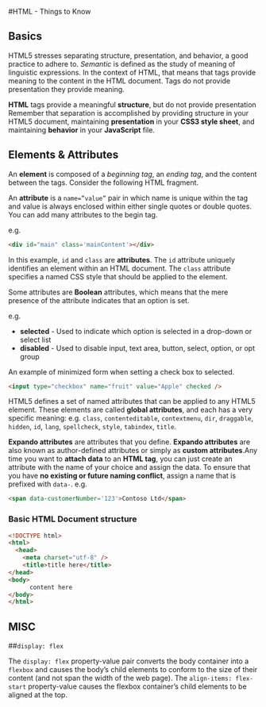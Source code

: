 #HTML - Things to Know

## Basics 

HTML5 stresses separating structure, presentation, and behavior, a good practice to adhere to. *Semantic* is defined as the study of meaning of linguistic expressions. In the context of HTML, that means that tags provide meaning to the content in the HTML document. Tags do not provide presentation they provide meaning.

**HTML** tags provide a meaningful **structure**, but do not provide presentation Remember that separation is accomplished by providing structure in your HTML5 document, maintaining **presentation** in your **CSS3 style sheet**, and maintaining **behavior** in your **JavaScript** file.

## Elements & Attributes

An **element** is composed of a *beginning tag*, an *ending tag*, and the content between the tags. Consider the following HTML fragment.

An **attribute** is a `name=”value”` pair in which name is unique within the tag and value is always enclosed within either single quotes or double quotes. You can add many attributes to the begin tag.

e.g.

```html
<div id="main" class='mainContent'></div>
```

In this example, `id` and `class` are **attributes**. The `id` attribute uniquely identifies an element within an HTML document. The `class` attribute specifies a named CSS style that should be applied to the element.

Some attributes are **Boolean** attributes, which means that the mere presence of the attribute indicates that an option is set.

e.g.

+ **selected** - Used to indicate which option is selected in a drop-down or select list
+ **disabled** - Used to disable input, text area, button, select, option, or opt group

An example of minimized form when setting a check box to selected.
```html
<input type="checkbox" name="fruit" value="Apple" checked />
```

HTML5 defines a set of named attributes that can be applied to any HTML5 element. These elements are called **global attributes**, and each has a very specific meaning: e.g. `class`, `contenteditable`, `contextmenu`, `dir`, `draggable`, `hidden`, `id`, `lang`, `spellcheck`, `style`, `tabindex`, `title`.

**Expando attributes** are attributes that you define. **Expando attributes** are also known as author-defined attributes or simply as **custom attributes**.Any time you want to **attach data** to an **HTML tag**, you can just create an attribute with the name of your choice and assign the data. To ensure that you have **no existing or future naming conflict**, assign a name that is prefixed with `data-`.
e.g.
```html
<span data-customerNumber='123'>Contoso Ltd</span>
```
### Basic HTML Document structure

```html
<!DOCTYPE html>
<html>
  <head>
    <meta charset="utf-8" />
    <title>title here</title>
</head>
<body>
      content here  
</body>
</html>
```


## MISC

##```display: flex```

The ```display: flex``` property-value pair converts the body container into a ```flexbox``` and causes the body’s child elements to conform to the size of their content (and not span the width of the web page).
The ```align-items: flex-start``` property-value causes the flexbox container’s child elements to be aligned at the top.

